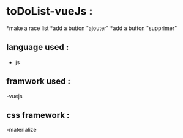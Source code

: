  
 
 toDoList-vueJs :
 ==============

 *make a race list
 *add a button "ajouter"
 *add a button "supprimer"

language used :
-------------
- js

framwork used :
-------------
-vuejs

css framework :
-------------
-materialize
